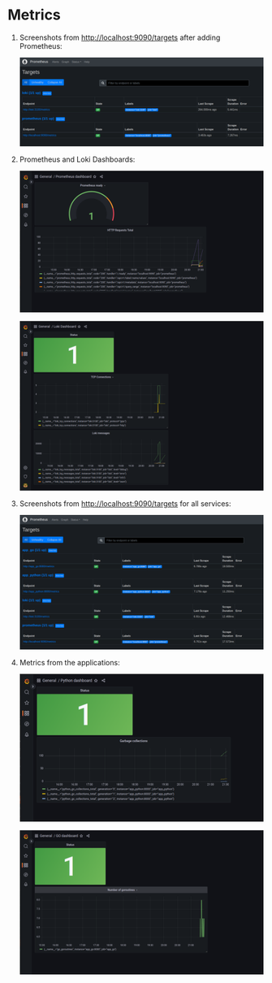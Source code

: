 # Metrics

1. Screenshots from <http://localhost:9090/targets> after adding Prometheus:

    ![Prometheus and Loki](images/prometheus_loki.png)

2. Prometheus and Loki Dashboards:

    ![Prometheus Dashboard](images/prometheus_dashboard.png)

    ![Loki Dashobard](images/loki_dashboard.png)

3. Screenshots from <http://localhost:9090/targets> for all services:

    ![All services](images/prometheus_all.png)

4. Metrics from the applications:

    ![Python metrics](images/python_dashboard.png)

    ![Go metrics](images/go_dashboard.png)

